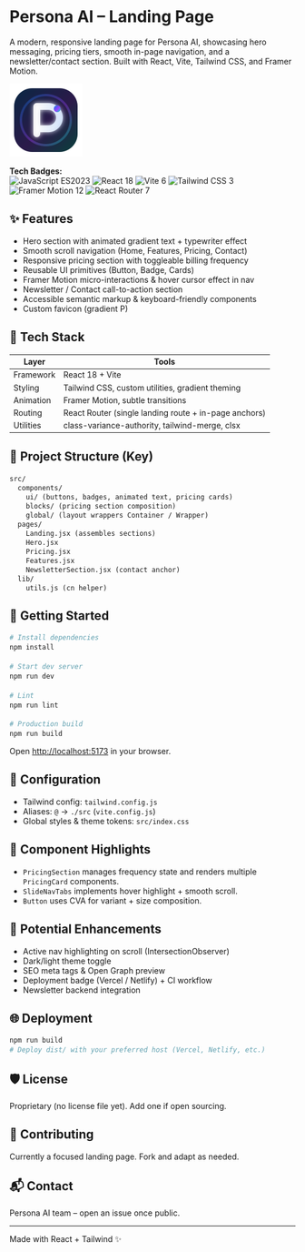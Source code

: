 # Persona AI – Landing Page

A modern, responsive landing page for Persona AI, showcasing hero messaging, pricing tiers, smooth in-page navigation, and a newsletter/contact section. Built with React, Vite, Tailwind CSS, and Framer Motion.

![Persona AI Logo](public/favicon.svg)

**Tech Badges:**  
![JavaScript ES2023](https://img.shields.io/badge/JS-ES2023-F7DF1E?logo=javascript&logoColor=000)
![React 18](https://img.shields.io/badge/React-18-149ECA?logo=react&logoColor=white)
![Vite 6](https://img.shields.io/badge/Vite-6-646CFF?logo=vite&logoColor=white)
![Tailwind CSS 3](https://img.shields.io/badge/Tailwind_CSS-3-38B2AC?logo=tailwindcss&logoColor=white)
![Framer Motion 12](https://img.shields.io/badge/Framer_Motion-12-0055FF?logo=framer&logoColor=white)
![React Router 7](https://img.shields.io/badge/React_Router-7-CA4245?logo=react-router&logoColor=white)

## ✨ Features

- Hero section with animated gradient text + typewriter effect
- Smooth scroll navigation (Home, Features, Pricing, Contact)
- Responsive pricing section with toggleable billing frequency
- Reusable UI primitives (Button, Badge, Cards)
- Framer Motion micro-interactions & hover cursor effect in nav
- Newsletter / Contact call-to-action section
- Accessible semantic markup & keyboard-friendly components
- Custom favicon (gradient P)

## 🧱 Tech Stack

| Layer | Tools |
|-------|-------|
| Framework | React 18 + Vite |
| Styling | Tailwind CSS, custom utilities, gradient theming |
| Animation | Framer Motion, subtle transitions |
| Routing | React Router (single landing route + in-page anchors) |
| Utilities | class-variance-authority, tailwind-merge, clsx |

## 📁 Project Structure (Key)

```text
src/
  components/
    ui/ (buttons, badges, animated text, pricing cards)
    blocks/ (pricing section composition)
    global/ (layout wrappers Container / Wrapper)
  pages/
    Landing.jsx (assembles sections)
    Hero.jsx
    Pricing.jsx
    Features.jsx
    NewsletterSection.jsx (contact anchor)
  lib/
    utils.js (cn helper)
```

## 🚀 Getting Started

```bash
# Install dependencies
npm install

# Start dev server
npm run dev

# Lint
npm run lint

# Production build
npm run build
```

Open <http://localhost:5173> in your browser.

## 🔧 Configuration

- Tailwind config: `tailwind.config.js`
- Aliases: `@` → `./src` (`vite.config.js`)
- Global styles & theme tokens: `src/index.css`

## 🧩 Component Highlights

- `PricingSection` manages frequency state and renders multiple `PricingCard` components.
- `SlideNavTabs` implements hover highlight + smooth scroll.
- `Button` uses CVA for variant + size composition.

## 🧪 Potential Enhancements

- Active nav highlighting on scroll (IntersectionObserver)
- Dark/light theme toggle
- SEO meta tags & Open Graph preview
- Deployment badge (Vercel / Netlify) + CI workflow
- Newsletter backend integration

## 🌐 Deployment

```bash
npm run build
# Deploy dist/ with your preferred host (Vercel, Netlify, etc.)
```

## 🛡️ License

Proprietary (no license file yet). Add one if open sourcing.

## 🤝 Contributing

Currently a focused landing page. Fork and adapt as needed.

## 📬 Contact

Persona AI team – open an issue once public.

---
Made with React + Tailwind ✨


